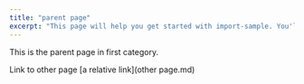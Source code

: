 ```yaml
---
title: "parent page"
excerpt: "This page will help you get started with import-sample. You'll be up and running in a jiffy!"
---
```

This is the parent page in first category. 

Link to other page [a relative link](other page.md)

